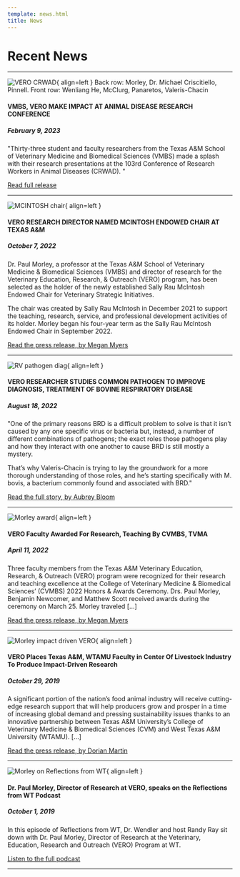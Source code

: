 ```yaml
---
template: news.html
title: News
---
```


# Recent News

---

![VERO CRWAD](https://vetmed.tamu.edu/news/wp-content/uploads/sites/9/2023/02/CRWAD-2023-1-1024x768.jpg){ align=left }
Back row: Morley, Dr. Michael Criscitiello, Pinnell. Front row: Wenliang He, McClurg, Panaretos, Valeris-Chacin

#### VMBS, VERO MAKE IMPACT AT ANIMAL DISEASE RESEARCH CONFERENCE
##### February 9, 2023

"Thirty-three student and faculty researchers from the Texas A&M School of Veterinary Medicine and Biomedical Sciences (VMBS) made a splash with their research presentations at the 103rd Conference of Research Workers in Animal Diseases (CRWAD). "

[Read full release](https://vetmed.tamu.edu/news/internal-news/crwad-2023/)


---

![MCINTOSH chair](https://vetmed.tamu.edu/news/wp-content/uploads/sites/9/2022/10/Morley-Paul.jpg){ align=left }

#### VERO RESEARCH DIRECTOR NAMED MCINTOSH ENDOWED CHAIR AT TEXAS A&M
##### October 7, 2022

Dr. Paul Morley, a professor at the Texas A&M School of Veterinary Medicine & Biomedical Sciences (VMBS) and director of research for the Veterinary Education, Research, & Outreach (VERO) program, has been selected as the holder of the newly established Sally Rau McIntosh Endowed Chair for Veterinary Strategic Initiatives.

The chair was created by Sally Rau McIntosh in December 2021 to support the teaching, research, service, and professional development activities of its holder. Morley began his four-year term as the Sally Rau McIntosh Endowed Chair in September 2022.

[Read the press release, by Megan Myers](https://vetmed.tamu.edu/news/press-releases/morley-mcintosh-chair/)

---

![RV pathogen diag](https://vetmed.tamu.edu/news/wp-content/uploads/sites/9/2022/08/Valeris-Chacin-Robert1-1024x768.jpg){ align=left }

#### VERO RESEARCHER STUDIES COMMON PATHOGEN TO IMPROVE DIAGNOSIS, TREATMENT OF BOVINE RESPIRATORY DISEASE
##### August 18, 2022

"One of the primary reasons BRD is a difficult problem to solve is that it isn’t caused by any one specific virus or bacteria but, instead, a number of different combinations of pathogens; the exact roles those pathogens play and how they interact with one another to cause BRD is still mostly a mystery.

That’s why Valeris-Chacin is trying to lay the groundwork for a more thorough understanding of those roles, and he’s starting specifically with M. bovis, a bacterium commonly found and associated with BRD."

[Read the full story, by Aubrey Bloom](https://vetmed.tamu.edu/news/press-releases/valeris-chacin-brd-research/)




---

![Morley award](https://vetmed.tamu.edu/news/wp-content/uploads/sites/9/2022/04/Morley-award-2022.jpg){ align=left }

#### VERO Faculty Awarded For Research, Teaching By CVMBS, TVMA
##### April 11, 2022

Three faculty members from the Texas A&M Veterinary Education, Research, & Outreach (VERO) program were recognized for their research and teaching excellence at the College of Veterinary Medicine & Biomedical Sciences’ (CVMBS) 2022 Honors & Awards Ceremony. Drs. Paul Morley, Benjamin Newcomer, and Matthew Scott received awards during the ceremony on March 25. Morley traveled […]

[Read the press release, by Megan Myers](https://vetmed.tamu.edu/news/internal-news/vero-faculty-honors-awards/)

---

![Morley impact driven VERO](https://vetmed.tamu.edu/news/wp-content/uploads/sites/9/2019/10/Morley.jpg){ align=left }

#### VERO Places Texas A&M, WTAMU Faculty in Center Of Livestock Industry To Produce Impact-Driven Research
##### October 29, 2019

A significant portion of the nation’s food animal industry will receive cutting-edge research support that will help producers grow and prosper in a time of increasing global demand and pressing sustainability issues thanks to an innovative partnership between Texas A&M University’s College of Veterinary Medicine & Biomedical Sciences (CVM) and West Texas A&M University (WTAMU). […]

[Read the press release, by Dorian Martin](https://vetmed.tamu.edu/news/press-releases/vero-places-faculty-at-front-center-of-livestock-industry-to-produce-impact-driven-research/)


---

![Morley on Reflections from WT](https://i1.sndcdn.com/artworks-000606200566-5x7loc-t500x500.jpg){ align=left }

#### Dr. Paul Morley, Director of Research at VERO, speaks on the Reflections from WT Podcast 
##### October 1, 2019

In this episode of Reflections from WT, Dr. Wendler and host Randy Ray sit down with Dr. Paul Morley, Director of Research at the Veterinary, Education, Research and Outreach (VERO) Program at WT.

[Listen to the full podcast](https://soundcloud.com/user-551929025/reflections-from-wt-dr-paul-morley)


---

